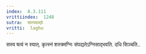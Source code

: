 ```yaml
---
index:  8.3.111
vrittiindex:  1248
sutra:  सात्पदाद्योः
vritti:  laghu 
---
```


सस्य षत्वं न स्यात्. कृत्स्नं शस्त्रमग्निः संपद्यतेऽग्निसाद्भवति. दधि सिञ्चति..

